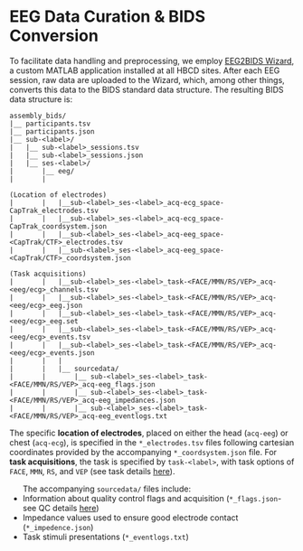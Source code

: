 # EEG Data Curation & BIDS Conversion

To facilitate data handling and preprocessing, we employ [EEG2BIDS Wizard](https://github.com/aces/eeg2bids), a custom MATLAB application installed at all HBCD sites. After each EEG session, raw data are uploaded to the Wizard, which, among other things, converts this data to the BIDS standard data structure. The resulting BIDS data structure is:
```
assembly_bids/ 
|__ participants.tsv
|__ participants.json 
|__ sub-<label>/
|   |__ sub-<label>_sessions.tsv
|   |__ sub-<label>_sessions.json
|   |__ ses-<label>/
|       |__ eeg/
|       |

(Location of electrodes)
|       |   |__sub-<label>_ses-<label>_acq-ecg_space-CapTrak_electrodes.tsv
|       |   |__sub-<label>_ses-<label>_acq-ecg_space-CapTrak_coordsystem.json
|       |   |__sub-<label>_ses-<label>_acq-eeg_space-<CapTrak/CTF>_electrodes.tsv
|       |   |__sub-<label>_ses-<label>_acq-eeg_space-<CapTrak/CTF>_coordsystem.json

(Task acquisitions)
|       |   |__sub-<label>_ses-<label>_task-<FACE/MMN/RS/VEP>_acq-<eeg/ecg>_channels.tsv
|       |   |__sub-<label>_ses-<label>_task-<FACE/MMN/RS/VEP>_acq-<eeg/ecg>_eeg.json
|       |   |__sub-<label>_ses-<label>_task-<FACE/MMN/RS/VEP>_acq-<eeg/ecg>_eeg.set
|       |   |__sub-<label>_ses-<label>_task-<FACE/MMN/RS/VEP>_acq-<eeg/ecg>_events.tsv
|       |   |__sub-<label>_ses-<label>_task-<FACE/MMN/RS/VEP>_acq-<eeg/ecg>_events.json
|       |   |
|       |   |__ sourcedata/
|       |       |__ sub-<label>_ses-<label>_task-<FACE/MMN/RS/VEP>_acq-eeg_flags.json
|       |       |__ sub-<label>_ses-<label>_task-<FACE/MMN/RS/VEP>_acq-eeg_impedances.json
|       |       |__ sub-<label>_ses-<label>_task-<FACE/MMN/RS/VEP>_acq-eeg_eventlogs.txt
```

The specific **location of electrodes**, placed on either the head (`acq-eeg`) or chest (`acq-ecg`), is specified in the `*_electrodes.tsv` files following cartesian coordinates provided by the accompanying `*_coordsystem.json` file. For **task acquisitions**, the task is specified by `task-<label>`, with task options of `FACE`, `MMN`, `RS`, and `VEP` (see task details [here](../measures/eeg/overview.md#eeg-parameters)).

<ul>
The accompanying <code>sourcedata/</code> files include:
<li>Information about quality control flags and acquisition (<code>*_flags.json</code>- see QC details <a href="../../measures/eeg/overview#quality-control-known-issues">here</a>)</li>
<li>Impedance values used to ensure good electrode contact (<code>*_impedence.json</code>)</li>
<li>Task stimuli presentations (<code>*_eventlogs.txt</code>)</li>
</ul>